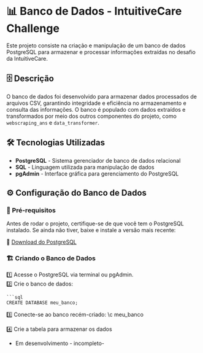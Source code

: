 # 📊 Banco de Dados - IntuitiveCare Challenge

Este projeto consiste na criação e manipulação de um banco de dados PostgreSQL para armazenar e processar informações extraídas no desafio da IntuitiveCare.  

## 🗄️ Descrição  

O banco de dados foi desenvolvido para armazenar dados processados de arquivos CSV, garantindo integridade e eficiência no armazenamento e consulta das informações. 
O banco é populado com dados extraídos e transformados por meio dos outros componentes do projeto, como `webscraping_ans` e `data_transformer`.  

## 🛠️ Tecnologias Utilizadas  

- **PostgreSQL** - Sistema gerenciador de banco de dados relacional  
- **SQL** - Linguagem utilizada para manipulação de dados  
- **pgAdmin** - Interface gráfica para gerenciamento do PostgreSQL  

## ⚙️ Configuração do Banco de Dados  

### 📌 Pré-requisitos  

Antes de rodar o projeto, certifique-se de que você tem o PostgreSQL instalado. Se ainda não tiver, baixe e instale a versão mais recente:  

🔗 [Download do PostgreSQL](https://www.postgresql.org/download/)  

### 🏗️ Criando o Banco de Dados  

1️⃣ Acesse o PostgreSQL via terminal ou pgAdmin.  
2️⃣ Crie o banco de dados:  

    ```sql
    CREATE DATABASE meu_banco;

3️⃣ Conecte-se ao banco recém-criado:
  \c meu_banco
  
4️⃣ Crie a tabela para armazenar os dados

- Em desenvolvimento - incompleto-
